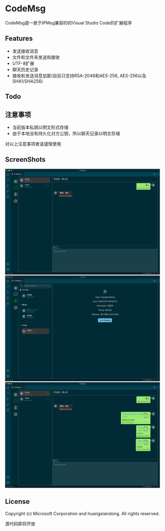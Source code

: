 # CodeMsg
CodeMsg是一款于IPMsg兼容的的Visual Studio Code的扩展程序

## Features
* 发送接收消息
* 文件和文件夹发送和接收
* UTF-8扩展
* 聊天历史记录
* 接收和发送消息加密(目前只支持RSA-2048和AES-256, AES-256以及SHA1/SHA256)

## Todo

## 注意事项
* 当前版本私钥以明文形式存储
* 由于本地没有持久化对方公钥，所以聊天记录以明文存储

对以上注意事项者请谨慎使用

## ScreenShots
<img src=https://raw.githubusercontent.com/huangxiandong/codemsg/main/images/1.png?>
<img src=https://raw.githubusercontent.com/huangxiandong/codemsg/main/images/2.png?>
<img src=https://raw.githubusercontent.com/huangxiandong/codemsg/main/images/3.png?>

## License

Copyright (c) Microsoft Corporation and huangxiandong. All rights reserved.

源代码即将开放